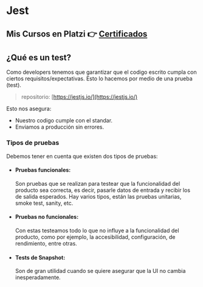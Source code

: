 # Jest

## Mis Cursos en Platzi 👉 [Certificados](https://drive.google.com/drive/folders/1SNu_BcXoBeMUwQuw-CO2qc6QWhHWv_cL)

## ¿Qué es un test?

Como developers tenemos que garantizar que el codigo escrito cumpla con ciertos requisitos/expectativas. Esto lo hacemos por medio de una prueba (test).

> repositorio: [https://jestjs.io/](https://jestjs.io/)

Esto nos asegura:

- Nuestro codigo cumple con el standar.
- Enviamos a producción sin errores.

### Tipos de pruebas

Debemos tener en cuenta que existen dos tipos de pruebas:

- #### Pruebas funcionales:

  Son pruebas que se realizan para testear que la funcionalidad del producto sea correcta, es decir, pasarle datos de entrada y recibir los de salida esperados. Hay varios tipos, están las pruebas unitarias, smoke test, sanity, etc.

- #### Pruebas no funcionales:

  Con estas testeamos todo lo que no influye a la funcionalidad del producto, como por ejemplo, la accesibilidad, configuración, de rendimiento, entre otras.

- #### Tests de Snapshot:
  Son de gran utilidad cuando se quiere asegurar que la UI no cambia inesperadamente.
